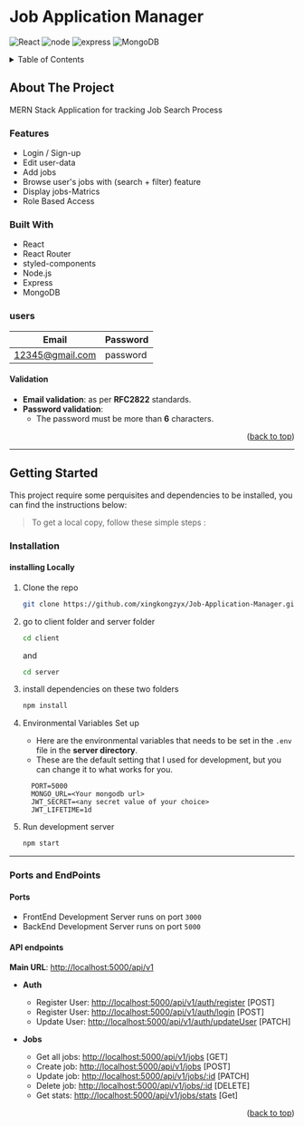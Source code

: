 # Job Application Manager

<div id="top"></div>

![React](https://img.shields.io/badge/React-20232A?style=for-the-badge&logo=react&logoColor=61DAFB)
![node](https://img.shields.io/badge/Node.js-339933?style=for-the-badge&logo=nodedotjs&logoColor=white)
![express](https://img.shields.io/badge/Express.js-000000?style=for-the-badge&logo=express&logoColor=white)
![MongoDB](https://img.shields.io/badge/MongoDB-4EA94B?style=for-the-badge&logo=mongodb&logoColor=white)

<!-- TABLE OF CONTENTS -->
<details>
  <summary>Table of Contents</summary>
  <ol>
    <li>
      <a href="#about-the-project">About The Project</a>
      <ul>
        <li><a href="#features">Features</a></li>
        <li><a href="#built-with">Built With</a></li>
        <li><a href="#users">Users</a></li>
      </ul>
    </li>
    <li>
      <a href="#getting-started">Getting Started</a>
      <ul>
        <li><a href="#installation">Installation</a></li>
        <li><a href="#ports-and-endpoints">Ports and EndPoints</a></li>
      </ul>
    </li>
  </ol>
</details>

<!-- ABOUT THE PROJECT -->

## About The Project

MERN Stack Application for tracking Job Search Process

### Features

-   Login / Sign-up
-   Edit user-data
-   Add jobs
-   Browse user's jobs with (search + filter) feature
-   Display jobs-Matrics
-   Role Based Access

### Built With

-   React
-   React Router
-   styled-components
-   Node.js
-   Express
-   MongoDB

### users

| Email           | Password |
| --------------- | -------- |
| 12345@gmail.com | password |

#### Validation

-   **Email validation**: as per **RFC2822** standards.
-   **Password validation**:
    -   The password must be more than **6** characters.

<p align="right">(<a href="#top">back to top</a>)</p>

---

<!-- GETTING STARTED -->

## Getting Started

This project require some perquisites and dependencies to be installed, you can find the instructions below:

> To get a local copy, follow these simple steps :

### Installation

#### installing Locally

1. Clone the repo
    ```sh
    git clone https://github.com/xingkongzyx/Job-Application-Manager.git
    ```
2. go to client folder and server folder

    ```sh
    cd client
    ```

    and

    ```sh
    cd server
    ```

3. install dependencies on these two folders

    ```bash
    npm install
    ```

4. Environmental Variables Set up

    - Here are the environmental variables that needs to be set in the `.env` file in the **server directory**.
    - These are the default setting that I used for development, but you can change it to what works for you.

    ```
      PORT=5000
      MONGO_URL=<Your mongodb url>
      JWT_SECRET=<any secret value of your choice>
      JWT_LIFETIME=1d
    ```

5. Run development server

    ```sh
    npm start
    ```

---

### Ports and EndPoints

#### Ports

-   FrontEnd Development Server runs on port `3000`
-   BackEnd Development Server runs on port `5000`

#### API endpoints

**Main URL**: [http://localhost:5000/api/v1](http://localhost:5000/api/v1)

-   **Auth**

    -   Register User: [http://localhost:5000/api/v1/auth/register](http://localhost:5000/api/v1/auth/register) [POST]
    -   Register User: [http://localhost:5000/api/v1/auth/login](http://localhost:5000/api/v1/auth/login) [POST]
    -   Update User: [http://localhost:5000/api/v1/auth/updateUser](http://localhost:5000/api/v1/auth/updateUser) [PATCH]

-   **Jobs**

    -   Get all jobs: [http://localhost:5000/api/v1/jobs](http://localhost:5000/api/v1/jobs) [GET]
    -   Create job: [http://localhost:5000/api/v1/jobs](http://localhost:5000/api/v1/jobs) [POST]
    -   Update job: [http://localhost:5000/api/v1/jobs/:id](http://localhost:5000/api/v1/jobs/:id) [PATCH]
    -   Delete job: [http://localhost:5000/api/v1/jobs/:id](http://localhost:5000/api/v1/jobs/:id) [DELETE]
    -   Get stats: [http://localhost:5000/api/v1/jobs/stats](http://localhost:5000/api/v1/jobs/stats) [Get]

<p align="right">(<a href="#top">back to top</a>)</p>
